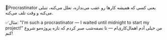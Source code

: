 📍Procrastinator 
یعنی کسی که همیشه کارها رو عقب می‌ندازه، تعلل می‌کنه، تنبلی می‌کنه و وقت تلف می‌کنه.

✅مثال:
"I'm such a procrastinator — I waited until midnight to start my project!"
من خیلی آدم اهمال‌کاری‌ام — تا نصفه‌شب صبر کردم که تازه پروژه‌مو شروع کنم!


